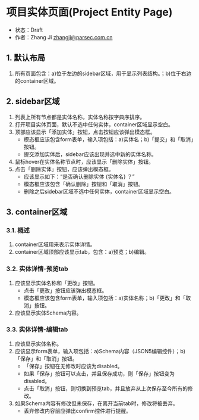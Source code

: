 # 项目实体页面(Project Entity Page)
- 状态：Draft
- 作者：Zhang Ji zhangji@parsec.com.cn

## 1. 默认布局
1. 所有页面包含：a)位于左边的sidebar区域，用于显示列表结构。；b)位于右边的container区域。

## 2. sidebar区域
1. 列表上所有节点都是实体名称，实体名称按字典序排序。
2. 打开项目实体页面，默认不选中任何实体，container区域显示空白。
3. 顶部应该显示「添加实体」按钮，点击按钮应该弹出模态框。
   * 模态框应该包含form表单，输入项包括：a)实体名；b)「提交」和「取消」按钮。
   * 提交添加实体后，sidebar应该出现并选中新的实体名称。
4. 鼠标hover在实体名称节点时，应该显示「删除实体」按钮。
5. 点击「删除实体」按钮，应该弹出模态框。
   * 应该显示如下：“是否确认删除实体 {实体名} ？”
   * 模态框应该包含「确认删除」按钮和「取消」按钮。
   * 删除之后sidebar区域不选中任何实体，container区域显示空白。

## 3. container区域
### 3.1. 概述
1. container区域用来表示实体详情。
2. container区域顶部应该显示tab，包含：a)预览；b)编辑。

### 3.2. 实体详情-预览tab
1. 应该显示实体名称和「更改」按钮。
   * 点击「更改」按钮应该弹出模态框。
   * 模态框应该包含form表单，输入项包括：a)实体名称；b)「更改」和「取消」按钮。
2. 应该显示实体Schema内容。

### 3.3. 实体详情-编辑tab
1. 应该显示实体名称。
2. 应该显示form表单，输入项包括：a)Schema内容（JSON5编辑控件）；b)「保存」和「取消」按钮。
   * 「保存」按钮在无修改时应该为disabled。
   * 如果「保存」按钮可以点击，并且保存成功，则「保存」按钮变为disabled。
   * 点击「取消」按钮，则切换到预览tab，并且放弃从上次保存至今所有的修改。
3. 如果Schema内容有修改但未保存，在离开当前tab时，修改将被丢弃。
   * 丢弃修改内容前应弹出confirm控件进行提醒。
